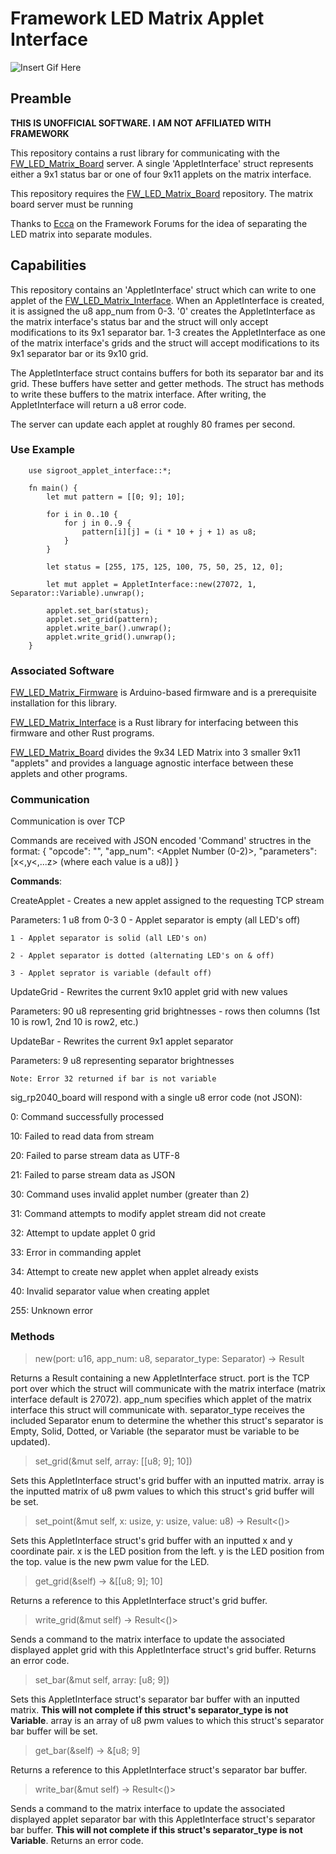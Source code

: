 # Framework LED Matrix Applet Interface
![Insert Gif Here](video/matrix.gif)
## Preamble
**THIS IS UNOFFICIAL SOFTWARE. I AM NOT AFFILIATED WITH FRAMEWORK**

This repository contains a rust library for communicating with the [FW_LED_Matrix_Board](https://github.com/sigroot/FW_LED_Matrix_Board) server. A single 'AppletInterface' struct represents either a 9x1 status bar or one of four 9x11 applets on the matrix interface.

This repository requires the [FW_LED_Matrix_Board](https://github.com/sigroot/FW_LED_Matrix_Board) repository. The matrix board server must be running

Thanks to [Ecca](https://community.frame.work/t/use-cases-for-the-led-matrix-module/39171/75) on the Framework Forums for the idea of separating the LED matrix into separate modules.
## Capabilities
This repository contains an 'AppletInterface' struct which can write to one applet of the [FW_LED_Matrix_Interface](https://github.com/sigroot/FW_LED_Matrix_Interface). When an AppletInterface is created, it is assigned the u8 app_num from 0-3. '0' creates the AppletInterface as the matrix interface's status bar and the struct will only accept modifications to its 9x1 separator bar. 1-3 creates the AppletInterface as one of the matrix interface's grids and the struct will accept modifications to its 9x1 separator bar or its 9x10 grid. 

The AppletInterface struct contains buffers for both its separator bar and its grid. These buffers have setter and getter methods. The struct has methods to write these buffers to the matrix interface. After writing, the AppletInterface will return a u8 error code.

The server can update each applet at roughly 80 frames per second.
### Use Example
```
    use sigroot_applet_interface::*;
    
    fn main() {
        let mut pattern = [[0; 9]; 10];
        
        for i in 0..10 {
            for j in 0..9 {
                pattern[i][j] = (i * 10 + j + 1) as u8;
            }
        }
        
        let status = [255, 175, 125, 100, 75, 50, 25, 12, 0];
        
        let mut applet = AppletInterface::new(27072, 1, Separator::Variable).unwrap();
        
        applet.set_bar(status);
        applet.set_grid(pattern);
        applet.write_bar().unwrap();
        applet.write_grid().unwrap();
    }
```
### Associated Software
[FW_LED_Matrix_Firmware](https://github.com/sigroot/FW_LED_Matrix_Firmware) is Arduino-based firmware and is a prerequisite installation for this library.

[FW_LED_Matrix_Interface](https://github.com/sigroot/FW_LED_Matrix_Interface) is a Rust library for interfacing between this firmware and other Rust programs.

[FW_LED_Matrix_Board](https://github.com/sigroot/FW_LED_Matrix_Board) divides the 9x34 LED Matrix into 3 smaller 9x11 "applets" and provides a language agnostic interface between these applets and other programs.
### Communication
Communication is over TCP

Commands are received with JSON encoded 'Command' structres in the format:
{
    "opcode": "<Command Name>",
    "app_num": <Applet Number (0-2)>,
    "parameters": [x<,y<,...z> (where each value is a u8)]
}

**Commands**:

CreateApplet - Creates a new applet assigned to the requesting TCP stream

Parameters: 1 u8 from 0-3
    0 - Applet separator is empty (all LED's off)

    1 - Applet separator is solid (all LED's on)

    2 - Applet separator is dotted (alternating LED's on & off)

    3 - Applet seprator is variable (default off)

UpdateGrid - Rewrites the current 9x10 applet grid with new values

Parameters: 
    90 u8 representing grid brightnesses - rows then columns (1st 10 is row1, 2nd 10 is row2, etc.)

UpdateBar - Rewrites the current 9x1 applet separator

Parameters:
    9 u8 representing separator brightnesses

    Note: Error 32 returned if bar is not variable

sig_rp2040_board will respond with a single u8 error code (not JSON):

0:	    Command successfully processed

10:	    Failed to read data from stream

20:	    Failed to parse stream data as UTF-8

21:	    Failed to parse stream data as JSON

30:	    Command uses invalid applet number (greater than 2)

31:	    Command attempts to modify applet stream did not create

32:     Attempt to update applet 0 grid

33:	    Error in commanding applet

34:	    Attempt to create new applet when applet already exists

40:	    Invalid separator value when creating applet

255:	Unknown error

### Methods
> new(port: u16, app\_num: u8, separator\_type: Separator) -> Result<Self>

Returns a Result containing a new AppletInterface struct. port is the TCP port over which the struct will communicate with the matrix interface (matrix interface default is 27072). app\_num specifies which applet of the matrix interface this struct will communicate with. separator\_type receives the included Separator enum to determine the whether this struct's separator is Empty, Solid, Dotted, or Variable (the separator must be variable to be updated).

> set_grid(&mut self, array: [[u8; 9]; 10])

Sets this AppletInterface struct's grid buffer with an inputted matrix. array is the inputted matrix of u8 pwm values to which this struct's grid buffer will be set.

> set_point(&mut self, x: usize, y: usize, value: u8) -> Result<()>

Sets this AppletInterface struct's grid buffer with an inputted x and y coordinate pair. x is the LED position from the left. y is the LED position from the top. value is the new pwm value for the LED.

> get_grid(&self) -> &[[u8; 9]; 10]

Returns a reference to this AppletInterface struct's grid buffer.

> write_grid(&mut self) -> Result<()>

Sends a command to the matrix interface to update the associated displayed applet grid with this AppletInterface struct's grid buffer. Returns an error code. 

> set_bar(&mut self, array: [u8; 9])

Sets this AppletInterface struct's separator bar buffer with an inputted matrix. **This will not complete if this struct's separator_type is not Variable**. array is an array of u8 pwm values to which this struct's separator bar buffer will be set.

> get_bar(&self) -> &[u8; 9]

Returns a reference to this AppletInterface struct's separator bar buffer.

> write_bar(&mut self) -> Result<()>

Sends a command to the matrix interface to update the associated displayed applet separator bar with this AppletInterface struct's separator bar buffer. **This will not complete if this struct's separator_type is not Variable**. Returns an error code. 
